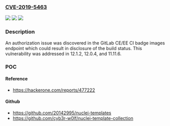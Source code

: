 ### [CVE-2019-5463](https://cve.mitre.org/cgi-bin/cvename.cgi?name=CVE-2019-5463)
![](https://img.shields.io/static/v1?label=Product&message=GitLab%20CE%2FEE&color=blue)
![](https://img.shields.io/static/v1?label=Version&message=n%2Fa&color=blue)
![](https://img.shields.io/static/v1?label=Vulnerability&message=Information%20Disclosure%20(CWE-200)&color=brighgreen)

### Description

An authorization issue was discovered in the GitLab CE/EE CI badge images endpoint which could result in disclosure of the build status. This vulnerability was addressed in 12.1.2, 12.0.4, and 11.11.6.

### POC

#### Reference
- https://hackerone.com/reports/477222

#### Github
- https://github.com/20142995/nuclei-templates
- https://github.com/cyb3r-w0lf/nuclei-template-collection

